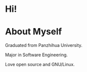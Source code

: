 # Hi!
# About Myself
Graduated from Panzhihua University.

Major in Software Engineering.

Love open source and GNU/Linux.
